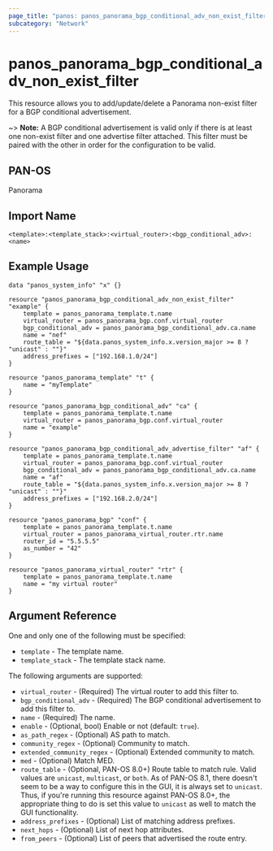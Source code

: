 ```yaml
---
page_title: "panos: panos_panorama_bgp_conditional_adv_non_exist_filter"
subcategory: "Network"
---
```


# panos_panorama_bgp_conditional_adv_non_exist_filter

This resource allows you to add/update/delete a Panorama non-exist filter for a
BGP conditional advertisement.

~> **Note:** A BGP conditional advertisement is valid only if there is at least
one non-exist filter and one advertise filter attached.  This filter must be paired
with the other in order for the configuration to be valid.


## PAN-OS

Panorama


## Import Name

```
<template>:<template_stack>:<virtual_router>:<bgp_conditional_adv>:<name>
```


## Example Usage

```hcl
data "panos_system_info" "x" {}

resource "panos_panorama_bgp_conditional_adv_non_exist_filter" "example" {
    template = panos_panorama_template.t.name
    virtual_router = panos_panorama_bgp.conf.virtual_router
    bgp_conditional_adv = panos_panorama_bgp_conditional_adv.ca.name
    name = "nef"
    route_table = "${data.panos_system_info.x.version_major >= 8 ? "unicast" : ""}"
    address_prefixes = ["192.168.1.0/24"]
}

resource "panos_panorama_template" "t" {
    name = "myTemplate"
}

resource "panos_panorama_bgp_conditional_adv" "ca" {
    template = panos_panorama_template.t.name
    virtual_router = panos_panorama_bgp.conf.virtual_router
    name = "example"
}

resource "panos_panorama_bgp_conditional_adv_advertise_filter" "af" {
    template = panos_panorama_template.t.name
    virtual_router = panos_panorama_bgp.conf.virtual_router
    bgp_conditional_adv = panos_panorama_bgp_conditional_adv.ca.name
    name = "af"
    route_table = "${data.panos_system_info.x.version_major >= 8 ? "unicast" : ""}"
    address_prefixes = ["192.168.2.0/24"]
}

resource "panos_panorama_bgp" "conf" {
    template = panos_panorama_template.t.name
    virtual_router = panos_panorama_virtual_router.rtr.name
    router_id = "5.5.5.5"
    as_number = "42"
}

resource "panos_panorama_virtual_router" "rtr" {
    template = panos_panorama_template.t.name
    name = "my virtual router"
}
```

## Argument Reference

One and only one of the following must be specified:

* `template` - The template name.
* `template_stack` - The template stack name.

The following arguments are supported:

* `virtual_router` - (Required) The virtual router to add this filter to.
* `bgp_conditional_adv` - (Required) The BGP conditional advertisement to add
  this filter to.
* `name` - (Required) The name.
* `enable` - (Optional, bool) Enable or not (default: `true`).
* `as_path_regex` - (Optional) AS path to match.
* `community_regex` - (Optional) Community to match.
* `extended_community_regex` - (Optional) Extended community to match.
* `med` - (Optional) Match MED.
* `route_table` - (Optional, PAN-OS 8.0+) Route table to match rule.  Valid
  values are `unicast`, `multicast`, or `both`.  As of PAN-OS 8.1, there doesn't
  seem to be a way to configure this in the GUI, it is always set to `unicast`.
  Thus, if you're running this resource against PAN-OS 8.0+, the appropriate
  thing to do is set this value to `unicast` as well to match the GUI functionality.
* `address_prefixes` - (Optional) List of matching address prefixes.
* `next_hops` - (Optional) List of next hop attributes.
* `from_peers` - (Optional) List of peers that advertised the route entry.
